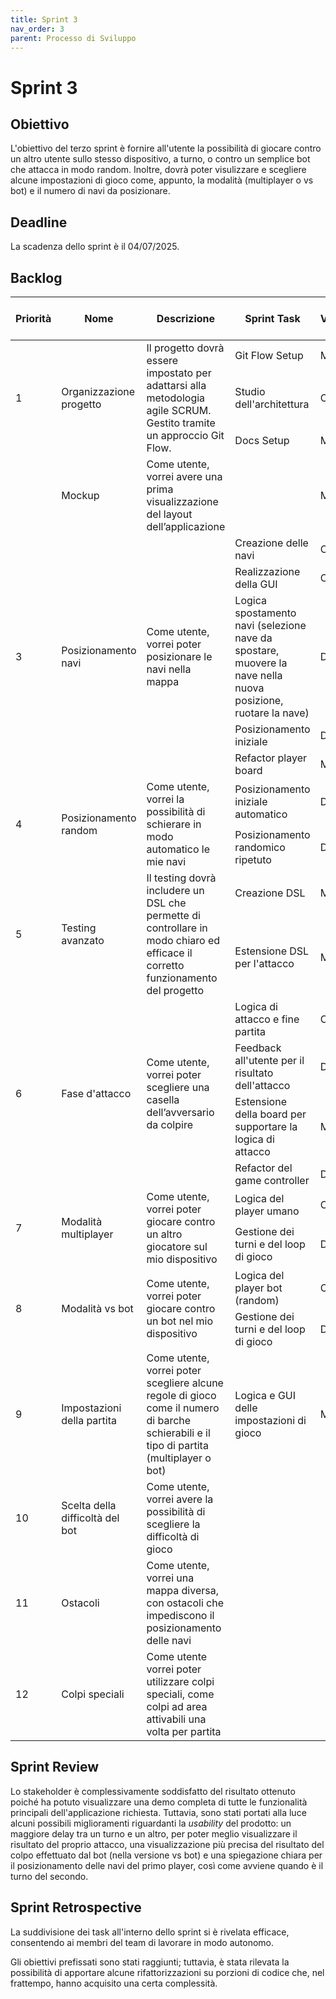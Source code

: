 ```yaml
---
title: Sprint 3
nav_order: 3
parent: Processo di Sviluppo
---
```


# Sprint 3

## Obiettivo
L'obiettivo del terzo sprint è fornire all'utente la possibilità di giocare contro un altro utente sullo stesso dispositivo,
a turno, o contro un semplice bot che attacca in modo random. Inoltre, dovrà poter visulizzare e scegliere alcune impostazioni di gioco come, 
appunto, la modalità (multiplayer o vs bot) e il numero di navi da posizionare.

## Deadline
La scadenza dello sprint è il 04/07/2025.

## Backlog
<table>
  <thead>
    <tr>
      <th>Priorità</th>
      <th>Nome</th>
      <th>Descrizione</th>
      <th>Sprint Task</th>
      <th>Volontario</th>
      <th>Stima Sprint 1</th>
      <th>Stima Sprint 2</th>
      <th>Stima Sprint 3</th>
    </tr>
  </thead>
  <tbody>
    <tr>
      <td rowspan="3">1</td>
      <td rowspan="3">Organizzazione progetto</td>
      <td rowspan="3">Il progetto dovrà essere impostato per adattarsi alla metodologia agile SCRUM. 
            Gestito tramite un approccio Git Flow.</td>
      <td>Git Flow Setup</td>
      <td>Mirco</td>
    </tr>
    <tr>
      <td>Studio dell'architettura</td>
      <td>Chiara</td>
    </tr>
    <tr>
      <td>Docs Setup</td>
      <td>Mirco</td>
    </tr>
    <tr>
      <td></td>
      <td>Mockup</td>
      <td>Come utente, vorrei avere una prima visualizzazione del layout dell’applicazione</td>
      <td></td>
      <td>Mirco</td>
    </tr>
    <tr>
      <td rowspan="6">3</td>
      <td rowspan="6">Posizionamento navi</td>
      <td rowspan="6">Come utente, vorrei poter posizionare le navi nella mappa</td>
    </tr>
    <tr>
      <td>Creazione delle navi</td>
      <td>Chiara</td>
    </tr>
    <tr>
      <td>Realizzazione della GUI</td>
      <td>Chiara</td>
    </tr>
    <tr>
      <td>Logica spostamento navi (selezione nave da spostare, 
        muovere la nave nella nuova posizione, 
        ruotare la nave)</td>
      <td>Dilaver</td>
    </tr>
    <tr>
      <td>Posizionamento iniziale</td>
      <td>Dilaver</td>
    </tr>
    <tr>
      <td>Refactor player board</td>
      <td>Mirco</td>
    </tr>
    <tr>
      <td rowspan="3">4</td>
      <td rowspan="3">Posizionamento random</td>
      <td rowspan="3">Come utente, vorrei la possibilità di schierare in modo automatico le mie navi</td>
    </tr>
    <tr>
      <td>Posizionamento iniziale automatico</td>
      <td>Dilaver</td>
    </tr>
    <tr>
      <td>Posizionamento randomico ripetuto</td>
      <td>Dilaver</td>
    </tr>
    <tr>
      <td rowspan="3">5</td>
      <td rowspan="3">Testing avanzato</td>
      <td rowspan="3">Il testing dovrà includere un DSL che permette di controllare 
        in modo chiaro ed efficace il corretto funzionamento del progetto</td>
    </tr>
    <tr>
      <td>Creazione DSL</td>
      <td>Mirco</td>
    </tr>
    <tr>
      <td>Estensione DSL per l'attacco</td>
      <td>Mirco</td>
    </tr>
    <tr>
      <td rowspan="5">6</td>
      <td rowspan="5">Fase d'attacco</td>
      <td rowspan="5">Come utente, vorrei poter scegliere una casella dell’avversario da colpire</td>
    </tr>
    <tr>
      <td>Logica di attacco e fine partita</td>
      <td>Chiara</td>
    </tr>
    <tr>
      <td>Feedback all'utente per il risultato dell'attacco</td>
      <td>Dilaver</td>
    </tr>
    <tr>
      <td>Estensione della board per supportare la logica di attacco</td>
      <td>Mirco</td>
    </tr>
    <tr>
      <td>Refactor del game controller</td>
      <td>Dilaver</td>
    </tr>
    <tr>
      <td rowspan="3">7</td>
      <td rowspan="3">Modalità multiplayer</td>
      <td rowspan="3">Come utente, vorrei poter giocare
            contro un altro giocatore sul mio dispositivo</td>
    </tr>
    <tr>
      <td>Logica del player umano</td>
      <td>Chiara</td>
    </tr>
     <tr>
      <td>Gestione dei turni e del loop di gioco</td>
      <td>Dilaver</td>
    </tr>
    <tr>
      <td rowspan="3">8</td>
      <td rowspan="3">Modalità vs bot</td>
      <td rowspan="3">Come utente, vorrei poter giocare contro un bot nel mio dispositivo</td>
    </tr>
    <tr>
      <td>Logica del player bot (random)</td>
      <td>Chiara</td>
    </tr>
    <tr>
      <td>Gestione dei turni e del loop di gioco</td>
      <td>Dilaver</td>
    </tr>
    <tr>
      <td>9</td>
      <td>Impostazioni della partita</td>
      <td>Come utente, vorrei poter scegliere alcune regole di gioco come il numero di barche schierabili 
            e il tipo di partita (multiplayer o bot)</td>
      <td>Logica e GUI delle impostazioni di gioco</td>
      <td>Mirco</td>
    </tr>
    <tr>
      <td>10</td>
      <td>Scelta della difficoltà del bot</td>
      <td>Come utente, vorrei avere la possibilità di scegliere la difficoltà di gioco</td>
      <td></td>
    </tr>
    <tr>
      <td>11</td>
      <td>Ostacoli</td>
      <td>Come utente, vorrei una mappa diversa, 
        con ostacoli che impediscono il posizionamento delle navi</td>
      <td></td>
    </tr>
    <tr>
      <td>12</td>
      <td>Colpi speciali</td>
      <td>Come utente vorrei poter utilizzare colpi speciali, 
            come colpi ad area attivabili una volta per partita</td>
      <td></td>
    </tr>
  </tbody>
</table>

## Sprint Review
Lo stakeholder è complessivamente soddisfatto del risultato ottenuto 
poiché ha potuto visualizzare una demo completa di tutte le funzionalità principali dell'applicazione richiesta. 
Tuttavia, sono stati portati alla luce alcuni possibili miglioramenti riguardanti la _usability_ del prodotto:
un maggiore delay tra un turno e un altro, per poter meglio visualizzare il risultato del proprio attacco, 
una visualizzazione più precisa del risultato del colpo effettuato dal bot (nella versione vs bot) e una
spiegazione chiara per il posizionamento delle navi del primo player, così come avviene quando è il turno del secondo.

## Sprint Retrospective

La suddivisione dei task all'interno dello sprint si è rivelata efficace,
consentendo ai membri del team di lavorare in modo autonomo. 

Gli obiettivi prefissati sono stati raggiunti; 
tuttavia, è stata rilevata la possibilità di apportare alcune rifattorizzazioni 
su porzioni di codice che, nel frattempo, hanno acquisito una certa complessità.
